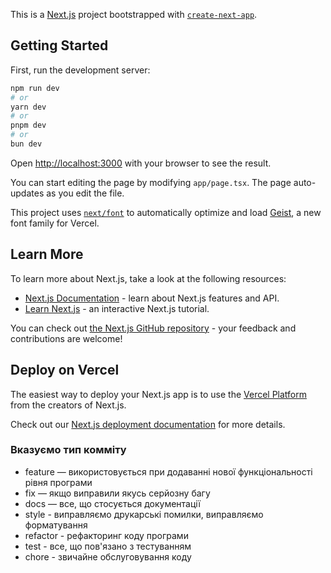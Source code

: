 This is a [Next.js](https://nextjs.org) project bootstrapped with [`create-next-app`](https://nextjs.org/docs/app/api-reference/cli/create-next-app).

## Getting Started

First, run the development server:

```bash
npm run dev
# or
yarn dev
# or
pnpm dev
# or
bun dev
```

Open [http://localhost:3000](http://localhost:3000) with your browser to see the result.

You can start editing the page by modifying `app/page.tsx`. The page auto-updates as you edit the file.

This project uses [`next/font`](https://nextjs.org/docs/app/building-your-application/optimizing/fonts) to automatically optimize and load [Geist](https://vercel.com/font), a new font family for Vercel.

## Learn More

To learn more about Next.js, take a look at the following resources:

- [Next.js Documentation](https://nextjs.org/docs) - learn about Next.js features and API.
- [Learn Next.js](https://nextjs.org/learn) - an interactive Next.js tutorial.

You can check out [the Next.js GitHub repository](https://github.com/vercel/next.js) - your feedback and contributions are welcome!

## Deploy on Vercel

The easiest way to deploy your Next.js app is to use the [Vercel Platform](https://vercel.com/new?utm_medium=default-template&filter=next.js&utm_source=create-next-app&utm_campaign=create-next-app-readme) from the creators of Next.js.

Check out our [Next.js deployment documentation](https://nextjs.org/docs/app/building-your-application/deploying) for more details.

<h3>Вказуємо тип комміту</h3>

<ul>
  <li>feature — використовується при додаванні нової функціональності рівня програми</li>
 <li>fix — якщо виправили якусь серйозну багу</li>
 <li>docs — все, що стосується документації</li>
 <li>style - виправляємо друкарські помилки, виправляємо форматування</li>
 <li>refactor - рефакторинг коду програми</li>
 <li>test - все, що пов'язано з тестуванням</li>
 <li>chore - звичайне обслуговування коду</li>
</ul>
